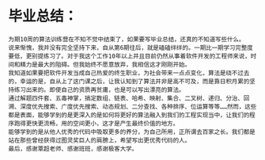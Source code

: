 # 毕业总结：
	为期10周的算法训练营在不知不觉中结束了，如果要写毕业总结，还真的不知道写些什么。
	说来惭愧，我并没有完全坚持下来，自从第6期往后，就是磕磕绊绊的。一期比一期学习完整度要低，更别提练习了。对于我这个工作10年以上并且目前仍然从事着软件开发的工程师来说，时间和精力是最大的阻碍。但我始终不愿意放弃，我相信这才刚刚开始。
	我知道如果要把软件开发当成自己热爱的终生职业，为社会带来一点点变化，算法是绕不过去的，幸运的是，自从上了这门课之后，让我认知到了算法并非是高不可及，而是靠日积月累的坚持练习出来的。即使自己的资质再贫庸，也是可以写出漂亮的算法。
	通过解题四件套、五毒神掌，搞定数组、链表、哈希、映射、集合、二叉树、递归、分治、回溯、深度优先搜索、广度优先搜索、动态规划、二分查找、各种排序、位运算等等……然而，这些都是表面，能够学到的是更深入的是如何将更好的算法融入到我们的工程实现当中，让我们的程序跑得更快更流畅，用的空间更小，这才是产生最终价值的地方。
	能够学到的是从他人优秀的代码中吸取更多的养分，为自己所用，正所谓去百家之长。我们都是站在那些曾经获得过图灵奖巨人的肩膀上，希望写出更优秀代码的人。
	最后，感谢覃超老师、感谢班班，感谢极客大学。
